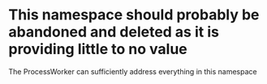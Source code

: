 ﻿# This namespace should probably be abandoned and deleted as it is providing little to no value

The ProcessWorker can sufficiently address everything in this namespace